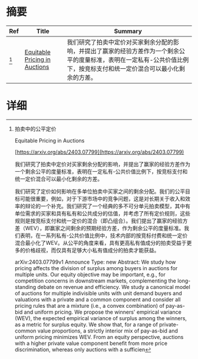 # 摘要

| Ref | Title | Summary |
| --- | --- | --- |
| [^1] | [Equitable Pricing in Auctions](https://arxiv.org/abs/2403.07799) | 我们研究了拍卖中定价对买家剩余分配的影响，并提出了赢家的经验方差作为一个剩余公平的度量标准，表明在一定私有-公共价值比例下，按竞标支付和统一定价混合可以最小化剩余的方差。 |

# 详细

[^1]: 拍卖中的公平定价

    Equitable Pricing in Auctions

    [https://arxiv.org/abs/2403.07799](https://arxiv.org/abs/2403.07799)

    我们研究了拍卖中定价对买家剩余分配的影响，并提出了赢家的经验方差作为一个剩余公平的度量标准，表明在一定私有-公共价值比例下，按竞标支付和统一定价混合可以最小化剩余的方差。

    

    我们研究了定价如何影响在多单位拍卖中买家之间的剩余分配。我们的公平目标可能很重要，例如，对于下游市场中的竞争问题，这是对长期关于收入和效率的辩论的一个补充。我们研究了一个经典的多不可分单元拍卖模型，其中有单位需求的买家和具有私有和公共成分的估值，并考虑了所有定价规则，这些规则是按竞标支付和统一定价的混合（即凸组合）。我们提出了赢家的经验方差（WEV），即赢家之间剩余的预期经验方差，作为剩余公平的度量标准。我们表明，在一系列私有-公共价值比例中，技术内部的按竞标付费和统一定价混合最小化了WEV。从公平的角度来看，具有更高私有值成分的拍卖受益于更多的价格歧视，而仅具有足够大小私有值成分的拍卖才能获益。

    arXiv:2403.07799v1 Announce Type: new  Abstract: We study how pricing affects the division of surplus among buyers in auctions for multiple units. Our equity objective may be important, e.g., for competition concerns in downstream markets, complementing the long-standing debate on revenue and efficiency. We study a canonical model of auctions for multiple indivisible units with unit demand buyers and valuations with a private and a common component and consider all pricing rules that are a mixture (i.e., a convex combination) of pay-as-bid and uniform pricing. We propose the winners' empirical variance (WEV), the expected empirical variance of surplus among the winners, as a metric for surplus equity. We show that, for a range of private-common value proportions, a strictly interior mix of pay-as-bid and uniform pricing minimizes WEV. From an equity perspective, auctions with a higher private value component benefit from more price discrimination, whereas only auctions with a sufficien
    

